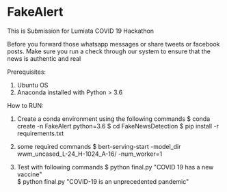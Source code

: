 # FakeAlert
This is Submission for Lumiata COVID 19 Hackathon

Before you forward those whatsapp messages or share tweets or facebook posts. Make sure you run a check through our
system to ensure that the news is authentic and real

Prerequisites:
1. Ubuntu OS
2. Anaconda installed with Python > 3.6

How to RUN:
1. Create a conda environment using the following commands
  $ conda create -n FakeAlert python=3.6
  $ cd FakeNewsDetection
  $ pip install -r requirements.txt
  
2. some required commands
  $ bert-serving-start -model_dir wwm_uncased_L-24_H-1024_A-16/ -num_worker=1

3. Test with following commands
  $ python final.py "COVID 19 has a new vaccine"  
  $ python final.py "COVID-19 is an unprecedented pandemic"
